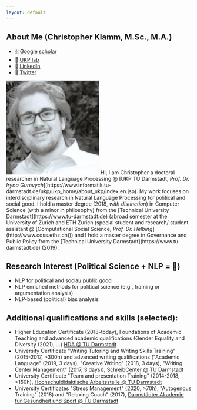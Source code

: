 ```yaml
---
layout: default
---
```


## About Me (Christopher Klamm, M.Sc., M.A.)
* 🗄 [Google scholar](https://scholar.google.de/citations?hl=de&authuser=1&user=oLSU8LEAAAAJ "Google scholar")
* 🔬 [UKP lab](https://www.informatik.tu-darmstadt.de/ukp/ukp_home/staff_ukp/detailseite_mitarbeiter_1_68224.en.jsp)
* 👥 [LinkedIn](https://www.linkedin.com/in/christopher-klamm-865786b3/)
* 🍿 [Twitter](https://twitter.com/chklamm)

<img class="profile-picture" src="chris.jpg">
Hi, I am Christopher a doctoral researcher in Natural Language Processing @ [UKP TU Darmstadt, <i>Prof. Dr. Iryna Gurevych</i>](https://www.informatik.tu-darmstadt.de/ukp/ukp_home/about_ukp/index.en.jsp). My work focuses on interdisciplinary research in Natural Language Processing for political and social good. I hold a master degree (2018, <i>with distinction</i>) in Computer Science (with a minor in philosophy) from the [Technical University Darmstadt](https://www.tu-darmstadt.de) (abroad semester at the University of Zurich and ETH Zurich (special student and research/ student assistant @ [Computational Social Science, <i>Prof. Dr. Helbing</i>](http://www.coss.ethz.ch))) and I hold a master degree in Governance and Public Policy from the [Technical University Darmstadt](https://www.tu-darmstadt.de) (2019).

## Research Interest (Political Science + NLP = 🎉)
* NLP for political and social/ public good
* NLP enriched methods for political science (e.g., framing or argumentation analysis)
* NLP-based (political) bias analysis

## Additional qualifications and skills (selected):
* Higher Education Certificate (2018-today), Foundations of Academic Teaching and advanced academic qualifications (Gender Equality and Diversity (2021), ...) [HDA @ TU Darmstadt](https://www.hda.tu-darmstadt.de/angebote_fuer_lehrende_1/zertifikat_hochschullehre_1/zertifikat_1.de.jsp)
* University Certificate “Writing Tutoring and Writing Skills Training” (2015-2017, >300h) and advanced writing qualifications ("Academic Language" (2019, 3 days), "Creative Writing" (2018, 3 days), "Writing Center Management" (2017, 3 days)), [SchreibCenter @ TU Darmstadt](https://www.owl.tu-darmstadt.de/schreibcenter_1/index.de.jsp)
* University Certificate "Team and presentation Training" (2014-2018, >150h), [Hochschuldidaktische Arbeitsstelle @ TU Darmstadt](https://www.hda.tu-darmstadt.de/hda/index.de.jsp)
* University Certificates "Stress Management" (2020, >70h), "Autogenous Training" (2018) and "Relaxing Coach" (2017), [Darmstädter Akademie für Gesundheit und Sport @ TU Darmstadt](https://www.sport.tu-darmstadt.de/dienstleistungen/fortbildungen_ifs.de.jsp)
